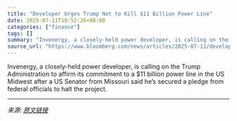 ```yaml
---
title: "Developer Urges Trump Not to Kill $11 Billion Power Line"
date: 2025-07-11T18:52:26+08:00
categories: ["finance"]
tags: []
summary: "Invenergy, a closely-held power developer, is calling on the Trump Administration to affirm its commitment to a $11 billion power line in the US Midwest after a US Senator from Missouri said he’s secu"
source_url: "https://www.bloomberg.com/news/articles/2025-07-11/developer-urges-trump-not-to-kill-11-billion-midwest-power-line"
---
```


Invenergy, a closely-held power developer, is calling on the Trump Administration to affirm its commitment to a $11 billion power line in the US Midwest after a US Senator from Missouri said he’s secured a pledge from federal officials to halt the project.

---

*来源: [原文链接](https://www.bloomberg.com/news/articles/2025-07-11/developer-urges-trump-not-to-kill-11-billion-midwest-power-line)*
